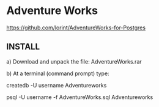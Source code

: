 Adventure Works
============

https://github.com/lorint/AdventureWorks-for-Postgres


INSTALL
-------

a) Download and unpack the file: AdventureWorks.rar

b) At a terminal (command prompt) type:

createdb -U username Adventureworks

psql -U username -f AdventureWorks.sql Adventureworks
